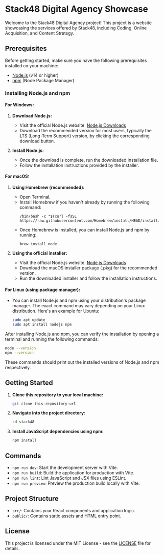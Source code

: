 # Stack48 Digital Agency Showcase

Welcome to the Stack48 Digital Agency project! This project is a website showcasing the services offered 
by Stack48, including Coding, Online Acquisition, and Content Strategy.

## Prerequisites

Before getting started, make sure you have the following prerequisites installed on your machine:

- [Node.js](https://nodejs.org/) (v14 or higher)
- [npm](https://www.npmjs.com/) (Node Package Manager)

### Installing Node.js and npm

#### For Windows:

1. **Download Node.js:**
   - Visit the official Node.js website: [Node.js Downloads](https://nodejs.org/en/download/)
   - Download the recommended version for most users, typically the LTS (Long-Term Support) version, by clicking 
the corresponding download button.

2. **Install Node.js:**
   - Once the download is complete, run the downloaded installation file.
   - Follow the installation instructions provided by the installer.

#### For macOS:

1. **Using Homebrew (recommended):**
   - Open Terminal.
   - Install Homebrew if you haven't already by running the following command:
     ```
     /bin/bash -c "$(curl -fsSL https://raw.githubusercontent.com/Homebrew/install/HEAD/install.sh)"
     ```
   - Once Homebrew is installed, you can install Node.js and npm by running:
     ```
     brew install node
     ```

2. **Using the official installer:**
   - Visit the official Node.js website: [Node.js Downloads](https://nodejs.org/en/download/)
   - Download the macOS installer package (.pkg) for the recommended version.
   - Run the downloaded installer and follow the installation instructions.

#### For Linux (using package manager):

- You can install Node.js and npm using your distribution's package manager. The exact command may vary depending 
on your Linux distribution. Here's an example for Ubuntu:
  ```bash
  sudo apt update
  sudo apt install nodejs npm
  ```

After installing Node.js and npm, you can verify the installation by opening a terminal and running the following 
commands:

```bash
node --version
npm --version
```

These commands should print out the installed versions of Node.js and npm respectively.

## Getting Started

1. **Clone this repository to your local machine:**

    ```bash
    git clone this-repository-url
    ```

2. **Navigate into the project directory:**

    ```bash
    cd stack48
    ```

3. **Install JavaScript dependencies using npm:**

    ```bash
    npm install
    ```

## Commands

- `npm run dev`: Start the development server with Vite.
- `npm run build`: Build the application for production with Vite.
- `npm run lint`: Lint JavaScript and JSX files using ESLint.
- `npm run preview`: Preview the production build locally with Vite.

## Project Structure

- `src/`: Contains your React components and application logic.
- `public/`: Contains static assets and HTML entry point.

## License

This project is licensed under the MIT License - see the [LICENSE](LICENSE) file for details.

